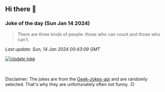 ## Hi there 👋

### Joke of the day (Sun Jan 14 2024)
<!-- joke -->
>There are three kinds of people: those who can count and those who can’t.
<!-- /joke -->

*Last update: Sun, 14 Jan 2024 00:43:09 GMT*

[![Update joke](https://github.com/nclskfm/nclskfm/actions/workflows/joke.yml/badge.svg)](https://github.com/nclskfm/nclskfm/actions/workflows/joke.yml)

<br><br>
Disclaimer: The jokes are from the [Geek-Jokes-api](https://github.com/sameerkumar18/geek-joke-api) and are randomly selected. That's why they are unfortunately often not funny. :D
